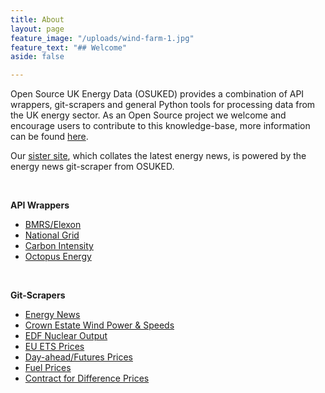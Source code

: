 ```yaml
---
title: About
layout: page
feature_image: "/uploads/wind-farm-1.jpg"
feature_text: "## Welcome"
aside: false

---
```

Open Source UK Energy Data (OSUKED) provides a combination of API wrappers, git-scrapers and general Python tools for processing data from the UK energy sector. As an Open Source project we welcome and encourage users to contribute to this knowledge-base, more information can be found [here](https://github.com/OSUKED).

Our [sister site](https://osenergynews.co.uk/), which collates the latest energy news, is powered by the energy news git-scraper from OSUKED.

<br>

**API Wrappers**

* [BMRS/Elexon](https://github.com/OSUKED/ElexonDataPortal)
* [National Grid](https://github.com/OSUKED/NGDataPortal)
* [Carbon Intensity](https://github.com/OSUKED/CIDataPortal)
* [Octopus Energy](https://github.com/OSUKED/Octopy-Energy)

<br>

**Git-Scrapers**

* [Energy News](https://github.com/OSUKED/Energy-News)
* [Crown Estate Wind Power & Speeds](https://github.com/OSUKED/Crown-Estate-Watch)
* [EDF Nuclear Output](https://github.com/OSUKED/Nuke-Watch)
* [EU ETS Prices](https://github.com/OSUKED/ETS-Watch)
* [Day-ahead/Futures Prices](https://github.com/OSUKED/Apollo-Watch)
* [Fuel Prices](https://github.com/OSUKED/Fuel-Index-Watch)
* [Contract for Difference Prices](https://github.com/OSUKED/CfD-Watch)